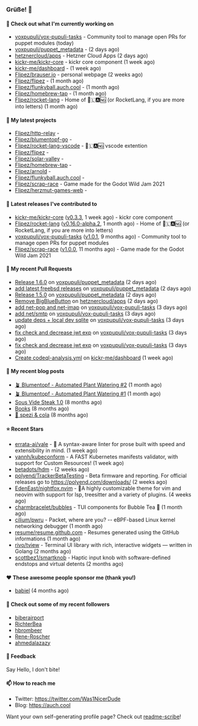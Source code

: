 ### Grüße! 👋

#### 👷 Check out what I'm currently working on

- [voxpupuli/vox-pupuli-tasks](https://github.com/voxpupuli/vox-pupuli-tasks) - Community tool to manage open PRs for puppet modules (today)
- [voxpupuli/puppet_metadata](https://github.com/voxpupuli/puppet_metadata) -  (2 days ago)
- [hetznercloud/apps](https://github.com/hetznercloud/apps) - Hetzner Cloud Apps (2 days ago)
- [kickr-me/kickr-core](https://github.com/kickr-me/kickr-core) - kickr core component (1 week ago)
- [kickr-me/dashboard](https://github.com/kickr-me/dashboard) -  (1 week ago)
- [Flipez/brauser.io](https://github.com/Flipez/brauser.io) - personal webpage (2 weeks ago)
- [Flipez/flipez](https://github.com/Flipez/flipez) -  (1 month ago)
- [Flipez/flunkyball.auch.cool](https://github.com/Flipez/flunkyball.auch.cool) -  (1 month ago)
- [Flipez/homebrew-tap](https://github.com/Flipez/homebrew-tap) -  (1 month ago)
- [Flipez/rocket-lang](https://github.com/Flipez/rocket-lang) - Home of 🚀🇱🅰🆖 (or RocketLang, if you are more into letters) (1 month ago)

#### 🌱 My latest projects

- [Flipez/http-relay](https://github.com/Flipez/http-relay) - 
- [Flipez/blumentopf-go](https://github.com/Flipez/blumentopf-go) - 
- [Flipez/rocket-lang-vscode](https://github.com/Flipez/rocket-lang-vscode) - 🚀🇱🅰🆖 vscode extention
- [Flipez/flipez](https://github.com/Flipez/flipez) - 
- [Flipez/solar-valley](https://github.com/Flipez/solar-valley) - 
- [Flipez/homebrew-tap](https://github.com/Flipez/homebrew-tap) - 
- [Flipez/arnold](https://github.com/Flipez/arnold) - 
- [Flipez/flunkyball.auch.cool](https://github.com/Flipez/flunkyball.auch.cool) - 
- [Flipez/scrap-race](https://github.com/Flipez/scrap-race) - Game made for the Godot Wild Jam 2021
- [Flipez/herzmut-games-web](https://github.com/Flipez/herzmut-games-web) - 


#### 🔭 Latest releases I've contributed to

- [kickr-me/kickr-core](https://github.com/kickr-me/kickr-core) ([v0.3.3](https://github.com/kickr-me/kickr-core/releases/tag/v0.3.3), 1 week ago) - kickr core component
- [Flipez/rocket-lang](https://github.com/Flipez/rocket-lang) ([v0.16.0-alpha.2](https://github.com/Flipez/rocket-lang/releases/tag/v0.16.0-alpha.2), 1 month ago) - Home of 🚀🇱🅰🆖 (or RocketLang, if you are more into letters)
- [voxpupuli/vox-pupuli-tasks](https://github.com/voxpupuli/vox-pupuli-tasks) ([v1.0.1](https://github.com/voxpupuli/vox-pupuli-tasks/releases/tag/v1.0.1), 9 months ago) - Community tool to manage open PRs for puppet modules
- [Flipez/scrap-race](https://github.com/Flipez/scrap-race) ([v1.0.0](https://github.com/Flipez/scrap-race/releases/tag/v1.0.0), 11 months ago) - Game made for the Godot Wild Jam 2021

#### 🔨 My recent Pull Requests

- [Release 1.6.0](https://github.com/voxpupuli/puppet_metadata/pull/44) on [voxpupuli/puppet_metadata](https://github.com/voxpupuli/puppet_metadata) (2 days ago)
- [add latest freebsd releases](https://github.com/voxpupuli/puppet_metadata/pull/43) on [voxpupuli/puppet_metadata](https://github.com/voxpupuli/puppet_metadata) (2 days ago)
- [Release 1.5.0](https://github.com/voxpupuli/puppet_metadata/pull/42) on [voxpupuli/puppet_metadata](https://github.com/voxpupuli/puppet_metadata) (2 days ago)
- [Remove BigBlueButton](https://github.com/hetznercloud/apps/pull/51) on [hetznercloud/apps](https://github.com/hetznercloud/apps) (2 days ago)
- [add net-pop and net-imap](https://github.com/voxpupuli/vox-pupuli-tasks/pull/475) on [voxpupuli/vox-pupuli-tasks](https://github.com/voxpupuli/vox-pupuli-tasks) (3 days ago)
- [add net/smtp](https://github.com/voxpupuli/vox-pupuli-tasks/pull/474) on [voxpupuli/vox-pupuli-tasks](https://github.com/voxpupuli/vox-pupuli-tasks) (3 days ago)
- [update deps &#43; local dev sqlite](https://github.com/voxpupuli/vox-pupuli-tasks/pull/471) on [voxpupuli/vox-pupuli-tasks](https://github.com/voxpupuli/vox-pupuli-tasks) (3 days ago)
- [fix check and decrease jwt exp](https://github.com/voxpupuli/vox-pupuli-tasks/pull/470) on [voxpupuli/vox-pupuli-tasks](https://github.com/voxpupuli/vox-pupuli-tasks) (3 days ago)
- [fix check and decrease jwt exp](https://github.com/voxpupuli/vox-pupuli-tasks/pull/469) on [voxpupuli/vox-pupuli-tasks](https://github.com/voxpupuli/vox-pupuli-tasks) (3 days ago)
- [Create codeql-analysis.yml](https://github.com/kickr-me/dashboard/pull/46) on [kickr-me/dashboard](https://github.com/kickr-me/dashboard) (1 week ago)

#### 📜 My recent blog posts

- [🪴 Blumentopf - Automated Plant Watering #2](/posts/2022/blumentopf-2/) (1 month ago)
- [🪴 Blumentopf - Automated Plant Watering #1](/posts/2022/blumentopf-1/) (1 month ago)
- [Sous Vide Steak 1.0](/posts/2021/sous-vide/sous-vide-steak-1.0/) (8 months ago)
- [Books](/books/) (8 months ago)
- [🥤 spezi &amp; cola](/spezi/) (8 months ago)

#### ⭐ Recent Stars

- [errata-ai/vale](https://github.com/errata-ai/vale) - :pencil: A syntax-aware linter for prose built with speed and extensibility in mind. (1 week ago)
- [yannh/kubeconform](https://github.com/yannh/kubeconform) - A FAST Kubernetes manifests validator, with support for Custom Resources! (1 week ago)
- [betadots/hdm](https://github.com/betadots/hdm) -  (2 weeks ago)
- [polyend/TrackerBetaTesting](https://github.com/polyend/TrackerBetaTesting) - Beta firmware and reporting. For official releases go to https://polyend.com/downloads/ (2 weeks ago)
- [EdenEast/nightfox.nvim](https://github.com/EdenEast/nightfox.nvim) - 🦊A highly customizable theme for vim and neovim with support for lsp, treesitter and a variety of plugins. (4 weeks ago)
- [charmbracelet/bubbles](https://github.com/charmbracelet/bubbles) - TUI components for Bubble Tea 🍡 (1 month ago)
- [cilium/pwru](https://github.com/cilium/pwru) - Packet, where are you? -- eBPF-based Linux kernel networking debugger (1 month ago)
- [resume/resume.github.com](https://github.com/resume/resume.github.com) - Resumes generated using the GitHub informations (1 month ago)
- [rivo/tview](https://github.com/rivo/tview) - Terminal UI library with rich, interactive widgets — written in Golang (2 months ago)
- [scottbez1/smartknob](https://github.com/scottbez1/smartknob) - Haptic input knob with software-defined endstops and virtual detents (2 months ago)

#### ❤️ These awesome people sponsor me (thank you!)

- [babiel](https://github.com/babiel) (4 months ago)

#### 👯 Check out some of my recent followers

- [biberairport](https://github.com/biberairport)
- [RichterBea](https://github.com/RichterBea)
- [hbrombeer](https://github.com/hbrombeer)
- [Rene-Roscher](https://github.com/Rene-Roscher)
- [ahmedalazazy](https://github.com/ahmedalazazy)

#### 💬 Feedback

Say Hello, I don't bite!

#### 📫 How to reach me

- Twitter: https://twitter.com/Was1NicerDude
- Blog: https://auch.cool

Want your own self-generating profile page? Check out [readme-scribe](https://github.com/muesli/readme-scribe)!
